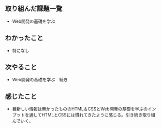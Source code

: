 ## 取り組んだ課題一覧 
- Web開発の基礎を学ぶ
## わかったこと
- 特になし
## 次やること  
- Web開発の基礎を学ぶ　続き
## 感じたこと 
- 目新しい情報は無かったもののHTML＆CSSとWeb開発の基礎を学ぶのインプットを通してHTMLとCSSには慣れてきたように感じる。引き続き取り組んでいく。   